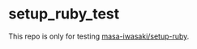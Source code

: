 # setup_ruby_test

This repo is only for testing [masa-iwasaki/setup-ruby](https://github.com/masa-iwasaki/setup-ruby).